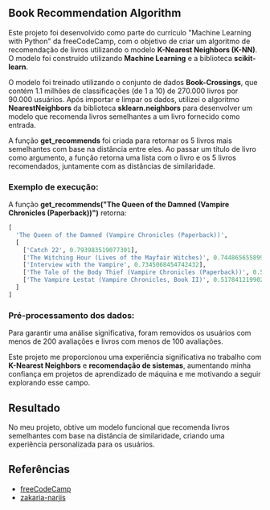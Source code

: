 ## Book Recommendation Algorithm

Este projeto foi desenvolvido como parte do currículo "Machine Learning with Python" da freeCodeCamp, com o objetivo de criar um algoritmo de recomendação de livros utilizando o modelo **K-Nearest Neighbors (K-NN)**. O modelo foi construído utilizando **Machine Learning** e a biblioteca **scikit-learn**.

O modelo foi treinado utilizando o conjunto de dados **Book-Crossings**, que contém 1.1 milhões de classificações (de 1 a 10) de 270.000 livros por 90.000 usuários. Após importar e limpar os dados, utilizei o algoritmo **NearestNeighbors** da biblioteca **sklearn.neighbors** para desenvolver um modelo que recomenda livros semelhantes a um livro fornecido como entrada.

A função **get_recommends** foi criada para retornar os 5 livros mais semelhantes com base na distância entre eles. Ao passar um título de livro como argumento, a função retorna uma lista com o livro e os 5 livros recomendados, juntamente com as distâncias de similaridade.

### Exemplo de execução:

A função **get_recommends("The Queen of the Damned (Vampire Chronicles (Paperback))")** retorna:

```python
[
  'The Queen of the Damned (Vampire Chronicles (Paperback))',
  [
    ['Catch 22', 0.793983519077301], 
    ['The Witching Hour (Lives of the Mayfair Witches)', 0.7448656558990479], 
    ['Interview with the Vampire', 0.7345068454742432],
    ['The Tale of the Body Thief (Vampire Chronicles (Paperback))', 0.5376338362693787],
    ['The Vampire Lestat (Vampire Chronicles, Book II)', 0.5178412199020386]
  ]
]
```

### Pré-processamento dos dados:
Para garantir uma análise significativa, foram removidos os usuários com menos de 200 avaliações e livros com menos de 100 avaliações.

Este projeto me proporcionou uma experiência significativa no trabalho com **K-Nearest Neighbors** e **recomendação de sistemas**, aumentando minha confiança em projetos de aprendizado de máquina e me motivando a seguir explorando esse campo.

## Resultado

No meu projeto, obtive um modelo funcional que recomenda livros semelhantes com base na distância de similaridade, criando uma experiência personalizada para os usuários.

## Referências

- [freeCodeCamp](https://github.com/freeCodeCamp)  
- [zakaria-narjis](https://github.com/zakaria-narjis)
